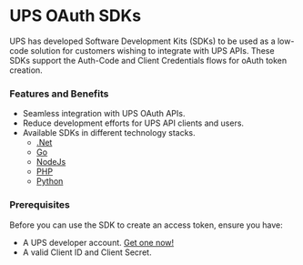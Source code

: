 # UPS OAuth SDKs
UPS has developed Software Development Kits (SDKs) to be used as a low-code solution for customers wishing to integrate with UPS APIs. These SDKs support the Auth-Code and Client Credentials flows for oAuth token creation.
 
### Features and Benefits
- Seamless integration with UPS OAuth APIs.
- Reduce development efforts for UPS API clients and users.
- Available SDKs in different technology stacks.
  - [.Net](https://github.com/UPS-API/UPS-SDKs/tree/Dotnet)
  - [Go](https://github.com/UPS-API/UPS-SDKs/tree/Go)
  - [NodeJs](https://github.com/UPS-API/UPS-SDKs/tree/Node)
  - [PHP](https://github.com/UPS-API/UPS-SDKs/tree/PHP)
  - [Python](https://github.com/UPS-API/UPS-SDKs/tree/Python)

### Prerequisites
Before you can use the SDK to create an access token, ensure you have:
- A UPS developer account. [Get one now!](https://developer.ups.com/)
- A valid Client ID and Client Secret.
